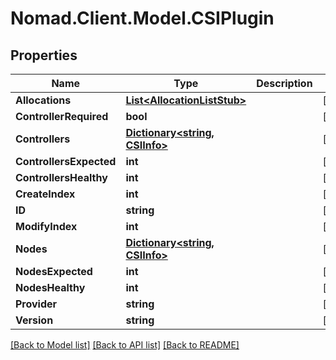 # Nomad.Client.Model.CSIPlugin

## Properties

Name | Type | Description | Notes
------------ | ------------- | ------------- | -------------
**Allocations** | [**List&lt;AllocationListStub&gt;**](AllocationListStub.md) |  | [optional] 
**ControllerRequired** | **bool** |  | [optional] 
**Controllers** | [**Dictionary&lt;string, CSIInfo&gt;**](CSIInfo.md) |  | [optional] 
**ControllersExpected** | **int** |  | [optional] 
**ControllersHealthy** | **int** |  | [optional] 
**CreateIndex** | **int** |  | [optional] 
**ID** | **string** |  | [optional] 
**ModifyIndex** | **int** |  | [optional] 
**Nodes** | [**Dictionary&lt;string, CSIInfo&gt;**](CSIInfo.md) |  | [optional] 
**NodesExpected** | **int** |  | [optional] 
**NodesHealthy** | **int** |  | [optional] 
**Provider** | **string** |  | [optional] 
**Version** | **string** |  | [optional] 

[[Back to Model list]](../README.md#documentation-for-models) [[Back to API list]](../README.md#documentation-for-api-endpoints) [[Back to README]](../README.md)

